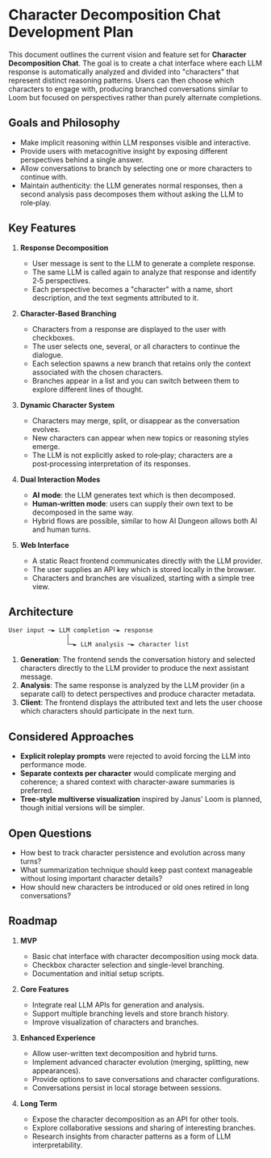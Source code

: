 # Character Decomposition Chat Development Plan

This document outlines the current vision and feature set for **Character Decomposition Chat**. The goal is to create a chat interface where each LLM response is automatically analyzed and divided into "characters" that represent distinct reasoning patterns. Users can then choose which characters to engage with, producing branched conversations similar to Loom but focused on perspectives rather than purely alternate completions.

## Goals and Philosophy

* Make implicit reasoning within LLM responses visible and interactive.
* Provide users with metacognitive insight by exposing different perspectives behind a single answer.
* Allow conversations to branch by selecting one or more characters to continue with.
* Maintain authenticity: the LLM generates normal responses, then a second analysis pass decomposes them without asking the LLM to role‑play.

## Key Features

1. **Response Decomposition**
   - User message is sent to the LLM to generate a complete response.
   - The same LLM is called again to analyze that response and identify 2‑5 perspectives.
   - Each perspective becomes a "character" with a name, short description, and the text segments attributed to it.

2. **Character‑Based Branching**
   - Characters from a response are displayed to the user with checkboxes.
   - The user selects one, several, or all characters to continue the dialogue.
   - Each selection spawns a new branch that retains only the context associated with the chosen characters.
   - Branches appear in a list and you can switch between them to explore different lines of thought.

3. **Dynamic Character System**
   - Characters may merge, split, or disappear as the conversation evolves.
   - New characters can appear when new topics or reasoning styles emerge.
   - The LLM is not explicitly asked to role‑play; characters are a post‑processing interpretation of its responses.

4. **Dual Interaction Modes**
   - **AI mode**: the LLM generates text which is then decomposed.
   - **Human‑written mode**: users can supply their own text to be decomposed in the same way.
   - Hybrid flows are possible, similar to how AI Dungeon allows both AI and human turns.

5. **Web Interface**
   - A static React frontend communicates directly with the LLM provider.
   - The user supplies an API key which is stored locally in the browser.
   - Characters and branches are visualized, starting with a simple tree view.

## Architecture

```
User input ─► LLM completion ─► response
                │
                └─► LLM analysis ─► character list
```

1. **Generation**: The frontend sends the conversation history and selected characters directly to the LLM provider to produce the next assistant message.
2. **Analysis**: The same response is analyzed by the LLM provider (in a separate call) to detect perspectives and produce character metadata.
3. **Client**: The frontend displays the attributed text and lets the user choose which characters should participate in the next turn.

## Considered Approaches

* **Explicit roleplay prompts** were rejected to avoid forcing the LLM into performance mode.
* **Separate contexts per character** would complicate merging and coherence; a shared context with character-aware summaries is preferred.
* **Tree-style multiverse visualization** inspired by Janus' Loom is planned, though initial versions will be simpler.

## Open Questions

* How best to track character persistence and evolution across many turns?
* What summarization technique should keep past context manageable without losing important character details?
* How should new characters be introduced or old ones retired in long conversations?

## Roadmap

1. **MVP**
   - Basic chat interface with character decomposition using mock data.
   - Checkbox character selection and single-level branching.
   - Documentation and initial setup scripts.

2. **Core Features**
   - Integrate real LLM APIs for generation and analysis.
   - Support multiple branching levels and store branch history.
   - Improve visualization of characters and branches.

3. **Enhanced Experience**
   - Allow user-written text decomposition and hybrid turns.
   - Implement advanced character evolution (merging, splitting, new appearances).
   - Provide options to save conversations and character configurations.
   - Conversations persist in local storage between sessions.

4. **Long Term**
   - Expose the character decomposition as an API for other tools.
   - Explore collaborative sessions and sharing of interesting branches.
   - Research insights from character patterns as a form of LLM interpretability.

